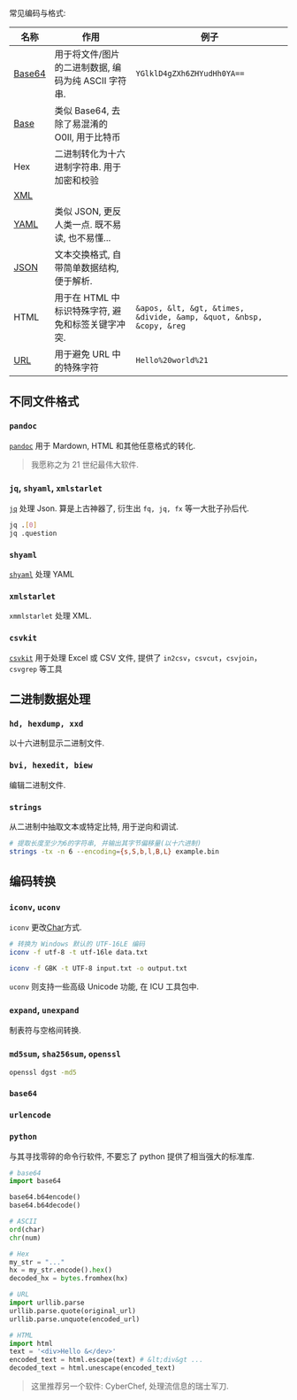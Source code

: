 常见编码与格式:

| 名称   | 作用                                                                | 例子                                                         |
| ------ | ------------------------------------------------------------------- | ------------------------------------------------------------ |
| [Base64](../Information/字符串编码/Base64.md) | 用于将文件/图片的二进制数据, 编码为纯 ASCII 字符串.| `YGlklD4gZXh6ZHYudHh0YA==`                                                          |
| [Base](../Information/字符串编码/Base.md) | 类似 Base64, 去除了易混淆的 O0Il, 用于比特币                        |                                                              |
| Hex    | 二进制转化为十六进制字符串. 用于加密和校验                          |                                                              |
|  [XML](../Information/数据交换格式/XML.md)   |                                                                     |                                                              |
| [YAML](../Information/数据交换格式/YAML.md)   | 类似 JSON, 更反人类一点. 既不易读, 也不易懂...                                                                    |                                                              |
| [JSON](../Information/数据交换格式/JSON.md)   | 文本交换格式, 自带简单数据结构, 便于解析.                             |                                                              |
| HTML   | 用于在 HTML 中标识特殊字符, 避免和标签关键字冲突.                   | `&apos, &lt, &gt, &times, &divide, &amp, &quot, &nbsp, &copy, &reg` |
| [URL](../Information/字符串编码/URL.md)   | 用于避免 URL 中的特殊字符                            | `Hello%20world%21`                                           |

## 不同文件格式

### `pandoc`

[`pandoc`](http://pandoc.org/) 用于 Mardown, HTML 和其他任意格式的转化. 

> 我愿称之为 21 世纪最伟大软件. 

### `jq`, `shyaml`, `xmlstarlet`

[`jq`](http://stedolan.github.io/jq/) 处理 Json. 算是上古神器了, 衍生出 `fq, jq, fx` 等一大批子孙后代.

```sh
jq .[0]
jq .question
```

### `shyaml`

[`shyaml`](https://github.com/0k/shyaml) 处理 YAML

### `xmlstarlet`

`xmmlstarlet` 处理 XML.

### `csvkit`

[`csvkit`](https://github.com/onyxfish/csvkit) 用于处理 Excel 或 CSV 文件, 提供了 `in2csv`，`csvcut`，`csvjoin`，`csvgrep` 等工具

## 二进制数据处理

### `hd, hexdump, xxd`

以十六进制显示二进制文件.

### `bvi, hexedit, biew`

编辑二进制文件.

### `strings`

从二进制中抽取文本或特定比特, 用于逆向和调试.

```bash
# 提取长度至少为6的字符串, 并输出其字节偏移量(以十六进制)
strings -tx -n 6 --encoding={s,S,b,l,B,L} example.bin
```

## 编码转换

### `iconv`, `uconv`

`iconv` 更改[Char](../Information/字符串编码/Char.md)方式. 

```sh
# 转换为 Windows 默认的 UTF-16LE 编码 
iconv -f utf-8 -t utf-16le data.txt

iconv -f GBK -t UTF-8 input.txt -o output.txt
```

`uconv` 则支持一些高级 Unicode 功能, 在 ICU 工具包中.

### `expand`, `unexpand`

制表符与空格间转换.

### `md5sum`, `sha256sum`, `openssl`

```sh
openssl dgst -md5 
```

### `base64`

### `urlencode`

### `python`

与其寻找零碎的命令行软件, 不要忘了 python 提供了相当强大的标准库.

```python
# base64
import base64

base64.b64encode()
base64.b64decode()

# ASCII
ord(char)
chr(num)

# Hex
my_str = "..."
hx = my_str.encode().hex()
decoded_hx = bytes.fromhex(hx)

# URL
import urllib.parse
urllib.parse.quote(original_url)
urllib.parse.unquote(encoded_url)

# HTML
import html
text = '<div>Hello &</dev>'
encoded_text = html.escape(text) # &lt;div&gt ...
decoded_text = html.unescape(encoded_text)
```

> 这里推荐另一个软件: CyberChef, 处理流信息的瑞士军刀.
